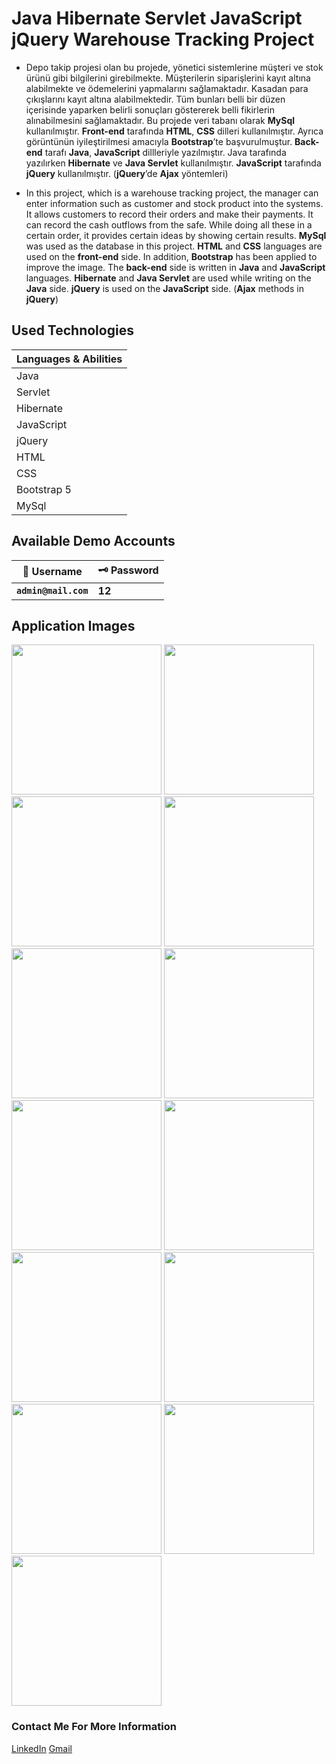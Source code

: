 # Java Hibernate Servlet JavaScript jQuery Warehouse Tracking Project

* Depo takip projesi olan bu projede, yönetici sistemlerine müşteri ve stok ürünü gibi bilgilerini girebilmekte. Müşterilerin siparişlerini kayıt altına alabilmekte ve ödemelerini yapmalarını sağlamaktadır. Kasadan para çıkışlarını kayıt altına alabilmektedir. Tüm bunları belli bir düzen içerisinde yaparken belirli sonuçları göstererek belli fikirlerin alınabilmesini sağlamaktadır. Bu projede veri tabanı olarak **MySql** kullanılmıştır. **Front-end** tarafında **HTML**, **CSS** dilleri kullanılmıştır. Ayrıca görüntünün iyileştirilmesi amacıyla **Bootstrap**’te başvurulmuştur. **Back-end** tarafı **Java**, **JavaScript**  dillleriyle yazılmıştır. Java tarafında yazılırken **Hibernate** ve **Java Servlet** kullanılmıştır. **JavaScript** tarafında **jQuery** kullanılmıştır. (**jQuery**’de **Ajax** yöntemleri)

* In this project, which is a warehouse tracking project, the manager can enter information such as customer and stock product into the systems. It allows customers to record their orders and make their payments. It can record the cash outflows from the safe. While doing all these in a certain order, it provides certain ideas by showing certain results. **MySql** was used as the database in this project. **HTML** and **CSS** languages are used on the **front-end** side. In addition, **Bootstrap** has been applied to improve the image. The **back-end** side is written in **Java** and **JavaScript** languages. **Hibernate** and **Java Servlet** are used while writing on the **Java** side. **jQuery** is used on the **JavaScript** side. (**Ajax** methods in **jQuery**)

## Used Technologies
| Languages & Abilities |
|-----------------------|
|        Java           |
|       Servlet         |
|       Hibernate       |
|      JavaScript       |
|        jQuery         |
|         HTML          |
|         CSS           |
|       Bootstrap 5     |
|         MySql         |

## Available Demo Accounts
| :closed_lock_with_key: Username | :old_key: Password |
|----------|----------|
| **``admin@mail.com``**| **12**|

## Application Images
<p>
<a href="https://github.com/mertdumanlicse/Java-Hibernate-Servlet-JavaScript-jQuery-Warehouse-Tracking-Project/blob/main/images/1.jpg" target="_blank">
<img src="https://github.com/mertdumanlicse/Java-Hibernate-Servlet-JavaScript-jQuery-Warehouse-Tracking-Project/blob/main/images/1.jpg" width="240" style="max-width:100%;"></a>
  
<a href="https://github.com/mertdumanlicse/Java-Hibernate-Servlet-JavaScript-jQuery-Warehouse-Tracking-Project/blob/main/images/2.jpg" target="_blank">
<img src="https://github.com/mertdumanlicse/Java-Hibernate-Servlet-JavaScript-jQuery-Warehouse-Tracking-Project/blob/main/images/2.jpg" width="240" style="max-width:100%;"></a>
    
<a href="https://github.com/mertdumanlicse/Java-Hibernate-Servlet-JavaScript-jQuery-Warehouse-Tracking-Project/blob/main/images/3.jpg" target="_blank">
<img src="https://github.com/mertdumanlicse/Java-Hibernate-Servlet-JavaScript-jQuery-Warehouse-Tracking-Project/blob/main/images/3.jpg" width="240" style="max-width:100%;"></a>
  
<a href="https://github.com/mertdumanlicse/Java-Hibernate-Servlet-JavaScript-jQuery-Warehouse-Tracking-Project/blob/main/images/4.jpg" target="_blank">
<img src="https://github.com/mertdumanlicse/Java-Hibernate-Servlet-JavaScript-jQuery-Warehouse-Tracking-Project/blob/main/images/4.jpg" width="240" style="max-width:100%;"></a>
  
<a href="https://github.com/mertdumanlicse/Java-Hibernate-Servlet-JavaScript-jQuery-Warehouse-Tracking-Project/blob/main/images/5.jpg" target="_blank">
<img src="https://github.com/mertdumanlicse/Java-Hibernate-Servlet-JavaScript-jQuery-Warehouse-Tracking-Project/blob/main/images/5.jpg" width="240" style="max-width:100%;"></a>
  
<a href="https://github.com/mertdumanlicse/Java-Hibernate-Servlet-JavaScript-jQuery-Warehouse-Tracking-Project/blob/main/images/6.jpg" target="_blank">
<img src="https://github.com/mertdumanlicse/Java-Hibernate-Servlet-JavaScript-jQuery-Warehouse-Tracking-Project/blob/main/images/6.jpg" width="240" style="max-width:100%;"></a>
  
<a href="https://github.com/mertdumanlicse/Java-Hibernate-Servlet-JavaScript-jQuery-Warehouse-Tracking-Project/blob/main/images/7.jpg" target="_blank">
<img src="https://github.com/mertdumanlicse/Java-Hibernate-Servlet-JavaScript-jQuery-Warehouse-Tracking-Project/blob/main/images/7.jpg" width="240" style="max-width:100%;"></a>
  
<a href="https://github.com/mertdumanlicse/Java-Hibernate-Servlet-JavaScript-jQuery-Warehouse-Tracking-Project/blob/main/images/8.jpg" target="_blank">
<img src="https://github.com/mertdumanlicse/Java-Hibernate-Servlet-JavaScript-jQuery-Warehouse-Tracking-Project/blob/main/images/8.jpg" width="240" style="max-width:100%;"></a>
  
<a href="https://github.com/mertdumanlicse/Java-Hibernate-Servlet-JavaScript-jQuery-Warehouse-Tracking-Project/blob/main/images/9.jpg" target="_blank">
<img src="https://github.com/mertdumanlicse/Java-Hibernate-Servlet-JavaScript-jQuery-Warehouse-Tracking-Project/blob/main/images/9.jpg" width="240" style="max-width:100%;"></a>
  
<a href="https://github.com/mertdumanlicse/Java-Hibernate-Servlet-JavaScript-jQuery-Warehouse-Tracking-Project/blob/main/images/10.jpg" target="_blank">
<img src="https://github.com/mertdumanlicse/Java-Hibernate-Servlet-JavaScript-jQuery-Warehouse-Tracking-Project/blob/main/images/10.jpg" width="240" style="max-width:100%;"></a>
  
<a href="https://github.com/mertdumanlicse/Java-Hibernate-Servlet-JavaScript-jQuery-Warehouse-Tracking-Project/blob/main/images/11.jpg" target="_blank">
<img src="https://github.com/mertdumanlicse/Java-Hibernate-Servlet-JavaScript-jQuery-Warehouse-Tracking-Project/blob/main/images/11.jpg" width="240" style="max-width:100%;"></a>
  
<a href="https://github.com/mertdumanlicse/Java-Hibernate-Servlet-JavaScript-jQuery-Warehouse-Tracking-Project/blob/main/images/12.jpg" target="_blank">
<img src="https://github.com/mertdumanlicse/Java-Hibernate-Servlet-JavaScript-jQuery-Warehouse-Tracking-Project/blob/main/images/12.jpg" width="240" style="max-width:100%;"></a>
  
<a href="https://github.com/mertdumanlicse/Java-Hibernate-Servlet-JavaScript-jQuery-Warehouse-Tracking-Project/blob/main/images/13.jpg" target="_blank">
<img src="https://github.com/mertdumanlicse/Java-Hibernate-Servlet-JavaScript-jQuery-Warehouse-Tracking-Project/blob/main/images/13.jpg" width="240" style="max-width:100%;"></a>

  </p>
    
### Contact Me For More Information  

<a href="https://www.linkedin.com/in/mertdumanli" target="_blank">LinkedIn</a>
<a href="mailto:mertdumanli.cse@gmail.com" target="_blank">Gmail</a>
